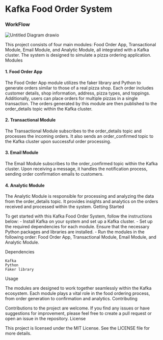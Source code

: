 # Kafka Food Order System

### WorkFlow 
![Untitled Diagram drawio](https://github.com/EdagPSIT/kafka-pizza-shop/assets/134361096/19f2ba87-ee40-42cb-8336-1e0bd36374aa)



This project consists of four main modules: Food Order App, Transactional Module, Email Module, and Analytic Module, all integrated with a Kafka cluster. The system is designed to simulate a pizza ordering application.
Modules
#### 1. Food Order App

The Food Order App module utilizes the faker library and Python to generate orders similar to those of a real pizza shop. Each order includes customer details, shop information, address, pizza types, and toppings. Additionally, users can place orders for multiple pizzas in a single transaction. The orders generated by this module are then published to the order_details topic within the Kafka cluster.

#### 2. Transactional Module
The Transactional Module subscribes to the order_details topic and processes the incoming orders. It also sends an order_confirmed topic to the Kafka cluster upon successful order processing.

#### 3. Email Module
The Email Module subscribes to the order_confirmed topic within the Kafka cluster. Upon receiving a message, it handles the notification process, sending order confirmation emails to customers.

#### 4. Analytic Module
The Analytic Module is responsible for processing and analyzing the data from the order_details topic. It provides insights and analytics on the orders received and processed within the system.
Getting Started

To get started with this Kafka Food Order System, follow the instructions below:
    - Install Kafka on your system and set up a Kafka cluster.
    - Set up the required dependencies for each module. Ensure that the necessary Python packages and libraries are installed.
    - Run the modules in the following order: Food Order App, Transactional Module, Email Module, and Analytic Module.

Dependencies

    Kafka
    Python
    Faker library

Usage

The modules are designed to work together seamlessly within the Kafka ecosystem. Each module plays a vital role in the food ordering process, from order generation to confirmation and analytics.
Contributing

Contributions to the project are welcome. If you find any issues or have suggestions for improvement, please feel free to create a pull request or open an issue in the repository.
License

This project is licensed under the MIT License. See the LICENSE file for more details.
